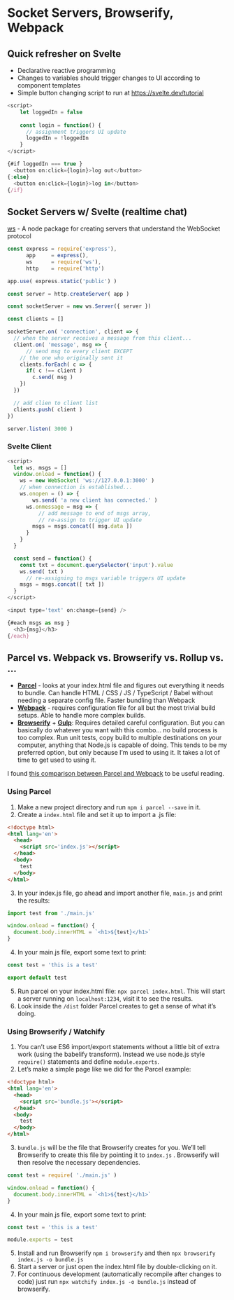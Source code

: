 # Socket Servers, Browserify, Webpack
## Quick refresher on Svelte
- Declarative reactive programming
- Changes to variables should trigger changes to UI according to component templates
- Simple button changing script to run at https://svelte.dev/tutorial

```js
<script>
	let loggedIn = false
	
	const login = function() {
	  // assignment triggers UI update
	  loggedIn = !loggedIn
	}
</script>

{#if loggedIn === true }
  <button on:click={login}>log out</button>
{:else}
  <button on:click={login}>log in</button>
{/if}
```

## Socket Servers w/ Svelte (realtime chat)
[ws](https://www.npmjs.com/package/ws) - A node package for creating servers that understand the WebSocket protocol

```js
const express = require('express'),
      app     = express(),
      ws      = require('ws'),
      http    = require('http')

app.use( express.static('public') )

const server = http.createServer( app )

const socketServer = new ws.Server({ server })

const clients = []

socketServer.on( 'connection', client => {
  // when the server receives a message from this client...
  client.on( 'message', msg => {
	  // send msg to every client EXCEPT
    // the one who originally sent it
    clients.forEach( c => {
      if( c !== client )
        c.send( msg )
    })
  })

  // add clien to client list
  clients.push( client )
})

server.listen( 3000 )
```

### Svelte Client

```js
<script>
  let ws, msgs = []
  window.onload = function() {
    ws = new WebSocket( 'ws://127.0.0.1:3000' )
    // when connection is established...
    ws.onopen = () => {
		ws.send( 'a new client has connected.' )
      ws.onmessage = msg => {
		  // add message to end of msgs array,
		  // re-assign to trigger UI update
        msgs = msgs.concat([ msg.data ])
      }
    }
  }

  const send = function() {
    const txt = document.querySelector('input').value
    ws.send( txt )
	  // re-assigning to msgs variable triggers UI update
    msgs = msgs.concat([ txt ])
  }
</script>

<input type='text' on:change={send} />

{#each msgs as msg }
  <h3>{msg}</h3>
{/each}
```

## Parcel vs. Webpack vs. Browserify vs. Rollup vs. …
- [**Parcel**](https://parceljs.org) - looks at your index.html file and figures out everything it needs to bundle. Can handle HTML / CSS / JS / TypeScript / Babel without needing a separate config file. Faster bundling than Webpack 
- [**Webpack**](https://webpack.js.org) - requires configuration file for all but the most trivial build setups. Able to handle more complex builds.
- [**Browserify**](http://browserify.org) + [**Gulp**](https://gulpjs.com): Requires detailed careful configuration. But you can basically do whatever you want with this combo… no build process is too complex. Run unit tests, copy build to multiple destinations on your computer, anything that Node.js is capable of doing. This tends to be my preferred option, but only because I’m used to using it. It takes a lot of time to get used to using it.

I found [this comparison between Parcel and Webpack](https://blog.jakoblind.no/parcel-webpack/) to be useful reading.

### Using Parcel

1. Make a new project directory and run `npm i parcel --save` in it.
2. Create a `index.html` file and set it up to import a .js file:
```html
<!doctype html>
<html lang='en'>
  <head>
    <script src='index.js'></script>
  </head>
  <body>
    test
  </body>
</html>
```
3.  In your index.js file, go ahead and import another file, `main.js` and print the results:
```js
import test from './main.js'

window.onload = function() {
  document.body.innerHTML = `<h1>${test}</h1>`
}
```
4. In your main.js file, export some text to print:
```js
const test = 'this is a test'

export default test
```
5. Run parcel on your index.html file: `npx parcel index.html`. This will start a server running on `localhost:1234`, visit it to see the results.
6. Look inside the `/dist` folder Parcel creates to get a sense of what it’s doing.

### Using Browserify / Watchify
1. You can’t use ES6 import/export statements without a little bit of extra work (using the babelify transform). Instead we use node.js style `require()` statements and define `module.exports`.
2. Let’s make a simple page like we did for the Parcel example: 
```html
<!doctype html>
<html lang='en'>
  <head>
    <script src='bundle.js'></script>
  </head>
  <body>
    test
  </body>
</html>
```
3. `bundle.js` will be the file that Browserify creates for you. We’ll tell Browserify to create this file by pointing it to `index.js` . Browserify will then resolve the necessary dependencies.
```js
const test = require( './main.js' )

window.onload = function() {
  document.body.innerHTML = `<h1>${test}</h1>`
}
```
4. In your main.js file, export some text to print:
```js
const test = 'this is a test'

module.exports = test
```
5. Install and run Browserify `npm i browserify` and then `npx browserify index.js -o bundle.js`
6. Start a server or just open the index.html file by double-clicking on it.
7. For continuous development (automatically recompile after changes to code) just run `npx watchify index.js -o bundle.js` instead of browserify.
